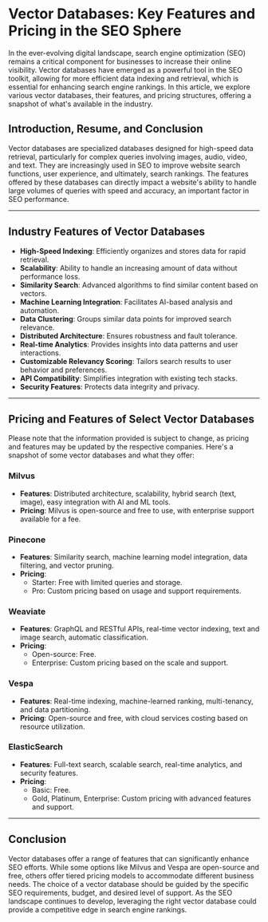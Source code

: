 # Vector Databases: Key Features and Pricing in the SEO Sphere

In the ever-evolving digital landscape, search engine optimization (SEO) remains a critical component for businesses to increase their online visibility. Vector databases have emerged as a powerful tool in the SEO toolkit, allowing for more efficient data indexing and retrieval, which is essential for enhancing search engine rankings. In this article, we explore various vector databases, their features, and pricing structures, offering a snapshot of what's available in the industry.

## Introduction, Resume, and Conclusion

Vector databases are specialized databases designed for high-speed data retrieval, particularly for complex queries involving images, audio, video, and text. They are increasingly used in SEO to improve website search functions, user experience, and ultimately, search rankings. The features offered by these databases can directly impact a website's ability to handle large volumes of queries with speed and accuracy, an important factor in SEO performance.

---

## Industry Features of Vector Databases

- **High-Speed Indexing**: Efficiently organizes and stores data for rapid retrieval.
- **Scalability**: Ability to handle an increasing amount of data without performance loss.
- **Similarity Search**: Advanced algorithms to find similar content based on vectors.
- **Machine Learning Integration**: Facilitates AI-based analysis and automation.
- **Data Clustering**: Groups similar data points for improved search relevance.
- **Distributed Architecture**: Ensures robustness and fault tolerance.
- **Real-time Analytics**: Provides insights into data patterns and user interactions.
- **Customizable Relevancy Scoring**: Tailors search results to user behavior and preferences.
- **API Compatibility**: Simplifies integration with existing tech stacks.
- **Security Features**: Protects data integrity and privacy.

---

## Pricing and Features of Select Vector Databases

Please note that the information provided is subject to change, as pricing and features may be updated by the respective companies. Here's a snapshot of some vector databases and what they offer:

### Milvus
- **Features**: Distributed architecture, scalability, hybrid search (text, image), easy integration with AI and ML tools.
- **Pricing**: Milvus is open-source and free to use, with enterprise support available for a fee.

### Pinecone
- **Features**: Similarity search, machine learning model integration, data filtering, and vector pruning.
- **Pricing**:
  - Starter: Free with limited queries and storage.
  - Pro: Custom pricing based on usage and support requirements.

### Weaviate
- **Features**: GraphQL and RESTful APIs, real-time vector indexing, text and image search, automatic classification.
- **Pricing**:
  - Open-source: Free.
  - Enterprise: Custom pricing based on the scale and support.

### Vespa
- **Features**: Real-time indexing, machine-learned ranking, multi-tenancy, and data partitioning.
- **Pricing**: Open-source and free, with cloud services costing based on resource utilization.

### ElasticSearch
- **Features**: Full-text search, scalable search, real-time analytics, and security features.
- **Pricing**: 
  - Basic: Free.
  - Gold, Platinum, Enterprise: Custom pricing with advanced features and support.

---

## Conclusion

Vector databases offer a range of features that can significantly enhance SEO efforts. While some options like Milvus and Vespa are open-source and free, others offer tiered pricing models to accommodate different business needs. The choice of a vector database should be guided by the specific SEO requirements, budget, and desired level of support. As the SEO landscape continues to develop, leveraging the right vector database could provide a competitive edge in search engine rankings.